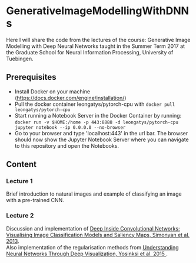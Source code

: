 # GenerativeImageModellingWithDNNs
Here I will share the code from the lectures of the course: Generative Image Modelling with Deep Neural Networks taught in the Summer Term 2017 at the Graduate School for Neural Information Processing, University of Tuebingen.
## Prerequisites
- Install Docker on your machine (https://docs.docker.com/engine/installation/)
- Pull the docker container leongatys/pytorch-cpu with
`docker pull leongatys/pytorch-cpu`
- Start running a Notebook Server in the Docker Container by running: `docker run -v $HOME:/home -p 443:8888 -d leongatys/pytorch-cpu jupyter notebook --ip 0.0.0.0 --no-browser`
- Go to your browser and type 'localhost:443'  in the url bar. The browser should now show the Jupyter Notebook Server where you can navigate to this repository and open the Notebooks.

## Content
### Lecture 1
Brief introduction to natural images and example of classifying an image with a pre-trained CNN.
### Lecture 2
Discussion and implementation of [Deep Inside Convolutional Networks: Visualising Image Classification Models and Saliency Maps, Simonyan et al. 2013](https://arxiv.org/abs/1312.6034).  
Also implementation of the regularisation methods from [Understanding Neural Networks Through Deep Visualization, Yosinksi et al. 2015 ](https://arxiv.org/pdf/1506.06579.pdf).
